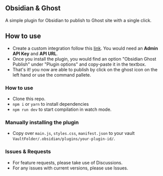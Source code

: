 ## Obsidian & Ghost 

A simple plugin for Obsidian to publish to Ghost site with a single click.

## How to use
- Create a custom integration follow this [link](https://ghost.org/integrations/custom-integrations/). You would need an **Admin API Key** and **API URL**.
- Once you install the plugin, you would find an option "Obsidian Ghost Publish" under "Plugin options" and copy-paste it in the textbox.
- That's it! you now are able to publish by click on the ghost icon on the left hand or use the command pallete.
### How to use

- Clone this repo.
- `npm i` or `yarn` to install dependencies
- `npm run dev` to start compilation in watch mode.

### Manually installing the plugin

- Copy over `main.js`, `styles.css`, `manifest.json` to your vault `VaultFolder/.obsidian/plugins/your-plugin-id/`.


### Issues & Requests

- For feature requests, please take use of Discussions.
- For any issues with current versions, please use Issues.
